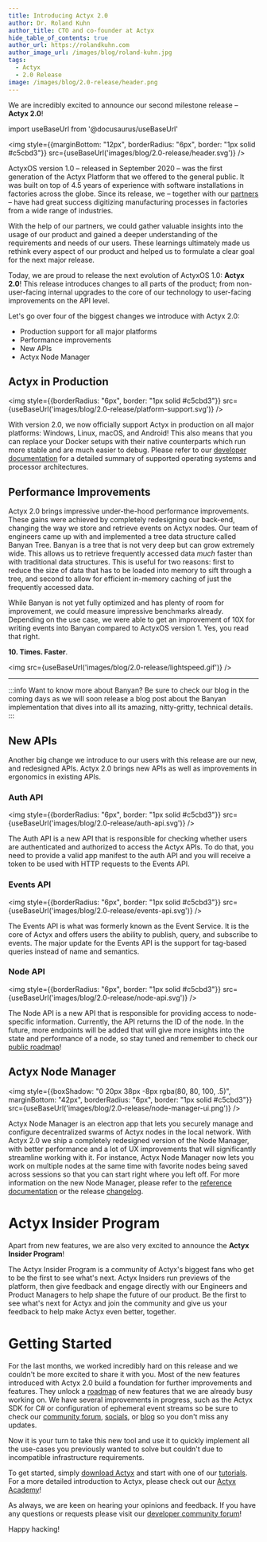 ```yaml
---
title: Introducing Actyx 2.0
author: Dr. Roland Kuhn
author_title: CTO and co-founder at Actyx
hide_table_of_contents: true
author_url: https://rolandkuhn.com
author_image_url: /images/blog/roland-kuhn.jpg
tags:
  - Actyx
  - 2.0 Release
image: /images/blog/2.0-release/header.png
---
```


We are incredibly excited to announce our second milestone release – **Actyx 2.0**!

import useBaseUrl from '@docusaurus/useBaseUrl'

<img style={{marginBottom: "12px", borderRadius: "6px", border: "1px solid #c5cbd3"}} src={useBaseUrl('images/blog/2.0-release/header.svg')} />

<!-- truncate -->

ActyxOS version 1.0 – released in September 2020 – was the first generation of the Actyx Platform that we offered to the general public.
It was built on top of 4.5 years of experience with software installations in factories across the globe.
Since its release, we – together with our [partners](https://www.actyx.com/partners) – have had great success digitizing manufacturing processes in factories from a wide range of industries.

With the help of our partners, we could gather valuable insights into the usage of our product and gained a deeper understanding of the requirements and needs of our users.
These learnings ultimately made us rethink every aspect of our product and helped us to formulate a clear goal for the next major release.

Today, we are proud to release the next evolution of ActyxOS 1.0: **Actyx 2.0**!
This release introduces changes to all parts of the product;
from non-user-facing internal upgrades to the core of our technology to user-facing improvements on the API level.

Let's go over four of the biggest changes we introduce with Actyx 2.0:

- Production support for all major platforms
- Performance improvements
- New APIs
- Actyx Node Manager

## Actyx in Production

<img style={{borderRadius: "6px", border: "1px solid #c5cbd3"}} src={useBaseUrl('images/blog/2.0-release/platform-support.svg')} />

With version 2.0, we now officially support Actyx in production on all major platforms: Windows, Linux, macOS, and Android!
This also means that you can replace your Docker setups with their native counterparts which run more stable and are much easier to debug.
Please refer to our [developer documentation](https://developer.actyx.com/docs/reference/actyx-reference) for a detailed summary of supported operating systems and processor architectures.

## Performance Improvements

Actyx 2.0 brings impressive under-the-hood performance improvements.
These gains were achieved by completely redesigning our back-end, changing the way we store and retrieve events on Actyx nodes.
Our team of engineers came up with and implemented a tree data structure called Banyan Tree.
Banyan is a tree that is not very deep but can grow extremely wide.
This allows us to retrieve frequently accessed data _much_ faster than with traditional data structures.
This is useful for two reasons:
first to reduce the size of data that has to be loaded into memory to sift through a tree, and second to allow for efficient in-memory caching of just the frequently accessed data.

While Banyan is not yet fully optimized and has plenty of room for improvement, we could measure impressive benchmarks already.
Depending on the use case, we were able to get an improvement of 10X for writing events into Banyan compared to ActyxOS version 1.
Yes, you read that right.

**10. Times. Faster**.

<img src={useBaseUrl('images/blog/2.0-release/lightspeed.gif')} />

---

:::info Want to know more about Banyan?
Be sure to check our blog in the coming days as we will soon release a blog post about the Banyan implementation that dives into all its amazing, nitty-gritty, technical details.
:::

## New APIs

Another big change we introduce to our users with this release are our new, and redesigned APIs.
Actyx 2.0 brings new APIs as well as improvements in ergonomics in existing APIs.

### Auth API

<img style={{borderRadius: "6px", border: "1px solid #c5cbd3"}} src={useBaseUrl('images/blog/2.0-release/auth-api.svg')} />

The Auth API is a new API that is responsible for checking whether users are authenticated and authorized to access the Actyx APIs.
To do that, you need to provide a valid app manifest to the auth API and you will receive a token to be used with HTTP requests to the Events API.

### Events API

<img style={{borderRadius: "6px", border: "1px solid #c5cbd3"}} src={useBaseUrl('images/blog/2.0-release/events-api.svg')} />

The Events API is what was formerly known as the Event Service.
It is the core of Actyx and offers users the ability to publish, query, and subscribe to events.
The major update for the Events API is the support for tag-based queries instead of name and semantics.

### Node API

<img style={{borderRadius: "6px", border: "1px solid #c5cbd3"}} src={useBaseUrl('images/blog/2.0-release/node-api.svg')} />

The Node API is a new API that is responsible for providing access to node-specific information.
Currently, the API returns the ID of the node.
In the future, more endpoints will be added that will give more insights into the state and performance of a node, so stay tuned and remember to check our [public roadmap](https://trello.com/b/thhTs62O/actyx-product-roadmap)!

## Actyx Node Manager

<img style={{boxShadow: "0 20px 38px -8px rgba(80, 80, 100, .5)", marginBottom: "42px", borderRadius: "6px", border: "1px solid #c5cbd3"}} src={useBaseUrl('images/blog/2.0-release/node-manager-ui.png')} />

Actyx Node Manager is an electron app that lets you securely manage and configure decentralized swarms of Actyx nodes in the local network.
With Actyx 2.0 we ship a completely redesigned version of the Node Manager, with better performance and a lot of UX improvements that will significantly streamline working with it.
For instance, Actyx Node Manager now lets you work on multiple nodes at the same time with favorite nodes being saved across sessions so that you can start right where you left off.
For more information on the new Node Manager, please refer to the [reference documentation](https://developer.actyx.com/docs/reference/node-manager.mdx) or the release [changelog](https://developer.actyx.com/releases).

<!-- markdownlint-disable MD025 -->

# Actyx Insider Program

Apart from new features, we are also very excited to announce the **Actyx Insider Program**!

The Actyx Insider Program is a community of Actyx's biggest fans who get to be the first to see what's next.
Actyx Insiders run previews of the platform, then give feedback and engage directly with our Engineers and Product Managers to help shape the future of our product.
Be the first to see what's next for Actyx and join the community and give us your feedback to help make Actyx even better, together.

# Getting Started

For the last months, we worked incredibly hard on this release and we couldn't be more excited to share it with you.
Most of the new features introduced with Actyx 2.0 build a foundation for further improvements and features.
They unlock a [roadmap](https://trello.com/b/thhTs62O/actyx-product-roadmap) of new features that we are already busy working on.
We have several improvements in progress, such as the Actyx SDK for C# or configuration of ephemeral event streams so be sure to check our [community forum](https://community.actyx.com/), [socials](https://twitter.com/actyx), or [blog](https://developer.actyx.com/blog) so you don't miss any updates.

Now it is your turn to take this new tool and use it to quickly implement all the use-cases you previously wanted to solve but couldn't due to incompatible infrastructure requirements.

To get started, simply [download Actyx](https://developer.actyx.com/releases) and start with one of our [tutorials](https://developer.actyx.com/docs/tutorials/overview).
For a more detailed introduction to Actyx, please check out our [Actyx Academy](https://academy.actyx.com/)!

As always, we are keen on hearing your opinions and feedback.
If you have any questions or requests please visit our [developer community forum](https://community.actyx.com/)!

Happy hacking!
